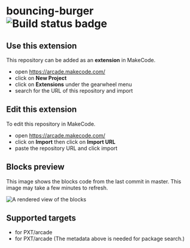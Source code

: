 # bouncing-burger ![Build status badge](https://github.com/jordieduk/bouncing-burger/workflows/MakeCode/badge.svg)



## Use this extension

This repository can be added as an **extension** in MakeCode.

* open https://arcade.makecode.com/
* click on **New Project**
* click on **Extensions** under the gearwheel menu
* search for the URL of this repository and import

## Edit this extension

To edit this repository in MakeCode.

* open https://arcade.makecode.com/
* click on **Import** then click on **Import URL**
* paste the repository URL and click import

## Blocks preview

This image shows the blocks code from the last commit in master.
This image may take a few minutes to refresh.

![A rendered view of the blocks](https://github.com/jordieduk/bouncing-burger/raw/master/.makecode/blocks.png)

## Supported targets

* for PXT/arcade
* for PXT/arcade
(The metadata above is needed for package search.)

